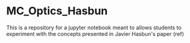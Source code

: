 # MC_Optics_Hasbun

This is a repository for a jupyter notebook meant to allows students to experiment with the concepts presented in Javier Hasbun's paper (ref)
